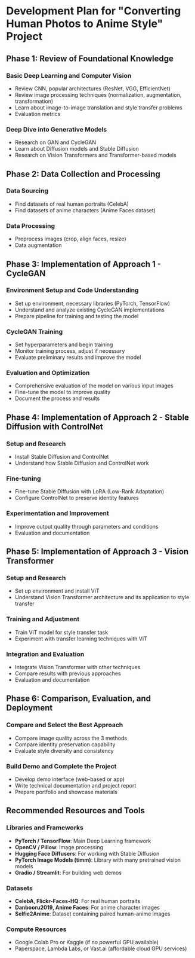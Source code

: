 # Development Plan for "Converting Human Photos to Anime Style" Project

## Phase 1: Review of Foundational Knowledge

### Basic Deep Learning and Computer Vision
- Review CNN, popular architectures (ResNet, VGG, EfficientNet)
- Review image processing techniques (normalization, augmentation, transformation)
- Learn about image-to-image translation and style transfer problems
- Evaluation metrics

### Deep Dive into Generative Models
- Research on GAN and CycleGAN
- Learn about Diffusion models and Stable Diffusion
- Research on Vision Transformers and Transformer-based models

## Phase 2: Data Collection and Processing

### Data Sourcing
- Find datasets of real human portraits (CelebA)
- Find datasets of anime characters (Anime Faces dataset)

### Data Processing
- Preprocess images (crop, align faces, resize)
- Data augmentation

## Phase 3: Implementation of Approach 1 - CycleGAN

### Environment Setup and Code Understanding
- Set up environment, necessary libraries (PyTorch, TensorFlow)
- Understand and analyze existing CycleGAN implementations
- Prepare pipeline for training and testing the model

### CycleGAN Training
- Set hyperparameters and begin training
- Monitor training process, adjust if necessary
- Evaluate preliminary results and improve the model

### Evaluation and Optimization
- Comprehensive evaluation of the model on various input images
- Fine-tune the model to improve quality
- Document the process and results

## Phase 4: Implementation of Approach 2 - Stable Diffusion with ControlNet

### Setup and Research
- Install Stable Diffusion and ControlNet
- Understand how Stable Diffusion and ControlNet work

### Fine-tuning
- Fine-tune Stable Diffusion with LoRA (Low-Rank Adaptation)
- Configure ControlNet to preserve identity features

### Experimentation and Improvement
- Improve output quality through parameters and conditions
- Evaluation and documentation

## Phase 5: Implementation of Approach 3 - Vision Transformer

### Setup and Research
- Set up environment and install ViT
- Understand Vision Transformer architecture and its application to style transfer

### Training and Adjustment
- Train ViT model for style transfer task
- Experiment with transfer learning techniques with ViT

### Integration and Evaluation
- Integrate Vision Transformer with other techniques
- Compare results with previous approaches
- Evaluation and documentation

## Phase 6: Comparison, Evaluation, and Deployment

### Compare and Select the Best Approach
- Compare image quality across the 3 methods
- Compare identity preservation capability
- Evaluate style diversity and consistency

### Build Demo and Complete the Project
- Develop demo interface (web-based or app)
- Write technical documentation and project report
- Prepare portfolio and showcase materials

## Recommended Resources and Tools

### Libraries and Frameworks
- **PyTorch / TensorFlow**: Main Deep Learning framework
- **OpenCV / Pillow**: Image processing
- **Hugging Face Diffusers**: For working with Stable Diffusion
- **PyTorch Image Models (timm)**: Library with many pretrained vision models
- **Gradio / Streamlit**: For building web demos

### Datasets
- **CelebA, Flickr-Faces-HQ**: For real human portraits
- **Danbooru2019, Anime Faces**: For anime character images
- **Selfie2Anime**: Dataset containing paired human-anime images

### Compute Resources
- Google Colab Pro or Kaggle (if no powerful GPU available)
- Paperspace, Lambda Labs, or Vast.ai (affordable cloud GPU services)